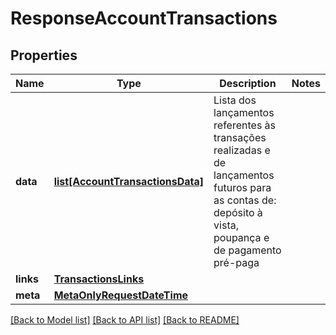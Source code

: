 # ResponseAccountTransactions

## Properties
Name | Type | Description | Notes
------------ | ------------- | ------------- | -------------
**data** | [**list[AccountTransactionsData]**](AccountTransactionsData.md) | Lista dos lançamentos referentes às transações realizadas e de lançamentos futuros para as contas de: depósito à vista, poupança e de pagamento pré-paga  | 
**links** | [**TransactionsLinks**](TransactionsLinks.md) |  | 
**meta** | [**MetaOnlyRequestDateTime**](MetaOnlyRequestDateTime.md) |  | 

[[Back to Model list]](../README.md#documentation-for-models) [[Back to API list]](../README.md#documentation-for-api-endpoints) [[Back to README]](../README.md)

